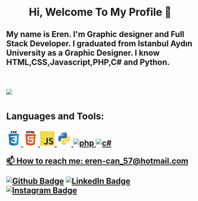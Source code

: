 <h1 align="center"> Hi, Welcome To My Profile 👋 </h1>
<h2> <strong>My name is Eren. I'm Graphic designer and Full Stack Developer. I graduated from Istanbul Aydın University as a Graphic Designer. I know HTML,CSS,Javascript,PHP,C# and Python.<strong> <h2>
<img src="https://media.tenor.com/CeDk6XdCgOUAAAAi/develop-web.gif" width="300px">
<h3 align="left">Languages and Tools:</h3>
 
<p align="left"> <a href="https://www.w3schools.com/css/" target="_blank" rel="noreferrer"> <img src="https://raw.githubusercontent.com/devicons/devicon/master/icons/css3/css3-original-wordmark.svg" alt="css3" width="40" height="40"/> </a> <a href="https://www.w3.org/html/" target="_blank" rel="noreferrer"> <img src="https://raw.githubusercontent.com/devicons/devicon/master/icons/html5/html5-original-wordmark.svg" alt="html5" width="40" height="40"/> </a> <a href="https://developer.mozilla.org/en-US/docs/Web/JavaScript" target="_blank" rel="noreferrer"> <img src="https://raw.githubusercontent.com/devicons/devicon/master/icons/javascript/javascript-original.svg" alt="javascript" width="40" height="40"/> </a> <a href="https://www.python.org/" target="_blank" rel="noreferrer"> <img src="https://raw.githubusercontent.com/devicons/devicon/master/icons/python/python-original.svg" alt="python" width="40" height="40"/> <a href="(https://www.php.net/)" target="_blank" rel="noreferrer"><a href="https://www.php.net/" target="_blank" rel="noreferrer"> <img src="https://upload.wikimedia.org/wikipedia/commons/2/27/PHP-logo.svg" alt="php" width="40" height="40"/> <a href="#" target="_blank" rel="noreferrer"> <img src="https://cdn.worldvectorlogo.com/logos/c--4.svg" alt="c#" width="40" height="40"/></p> 

 📫 How to reach me: eren-can_57@hotmail.com

[![Github Badge](https://img.shields.io/badge/-Github-000?style=quare&labelColor=000&logo=Github&logoColor=white&link=link)](https://github.com/SquareEren) 
[![LinkedIn Badge](https://img.shields.io/badge/LinkedIn-Profile-informational?style=flat&logo=linkedin&logoColor=white&color=0D76A8)](https://www.linkedin.com/in/eren-ozcan-2b6a94242/)
[![Instagram Badge](https://img.shields.io/badge/-Instagram-C13584?style=flat-quare&labelColor=C13584&logo=instagram&logoColor=white&link=link)](https://www.instagram.com/squareeren/)
